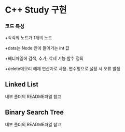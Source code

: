 # C++ Study 구현

### 코드 특성

  +각각의 노드가 1개의 노드

  +data는 Node 안에 들어가는 int 값

  +헤더파일에 검색, 추가, 삭제 기능 함수 정의

  +delete메모리 해제 연산자로 사용. 변수명으로 설정 시 오류 발생
 
## Linked List

 내부 폴더의 README파일 참고
 
## Binary Search Tree

 내부 폴더의 README파일 참고
    
